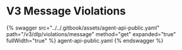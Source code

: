 # V3 Message Violations

{% swagger src="../../.gitbook/assets/agent-api-public.yaml" path="/v3/dlp/violations/message" method="get" expanded="true" fullWidth="true" %} agent-api-public.yaml {% endswagger %}